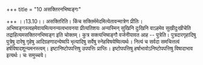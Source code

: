 +++
title = "10 असक्तिरनभिष्वङ्गः"

+++
।।13.10।। असक्तिरिति। किंच सक्तिर्ममेदमित्येतावन्मात्रेण प्रीतिः।
अभिष्वङ्गस्त्वहमेवायमित्यनन्यत्वभावनया प्रीत्यतिशयः अन्यस्मिन् सुखिनि
दुःखिनि वाऽहमेव सुखीदुःखीचेति तद्राहित्यमसक्तिरनभिष्वङ्ग इति चोक्तम्।
कुत्र सक्त्यभिष्वङ्गौ वर्जनीयावत आह -- पुत्रेति। पुत्रदारगृहादिषु
पुत्रेषु दारेषु गृहेषु आदिग्रहणादन्येष्वपि भृत्यादिषु सर्वेषु
स्नेहविषयेष्वित्यर्थः। नित्यं च सर्वदा समचित्तत्वं
हर्षविषादशून्यमनस्त्वम्। इष्टानिष्टोपपत्तिषु उपपत्तिः प्राप्तिः।
इष्टोपपत्तिषु हर्षाभावोऽनिष्टोपपत्तिषु विषादाभाव इत्यर्थः। चः समुच्चये।
